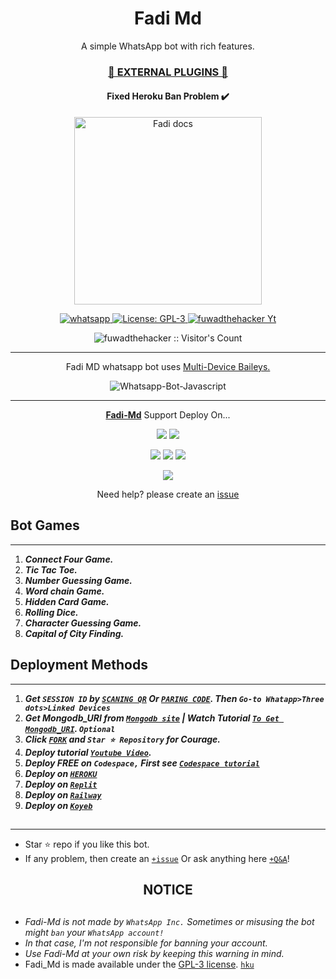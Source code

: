  <h1 align="center"> Fadi Md </h1> 
<p align="center"> A simple WhatsApp bot with rich features. </p>

 
<h3 align="center"> <a href="https://github.com/fuwadthehacker/Fadi-Md-Media">🍫 EXTERNAL PLUGINS 🍫</a></h3> 

<h4 align="center"> Fixed Heroku Ban Problem ✔️</h4> 


<p align="center">
  <a href="https://youtube.com/@mrfadi316">
    <img alt="Fadi docs" height="300" src="https://telegra.ph/file/aedade511925301067f57.jpg">
  </a>
</p>
    
   
   
<p align="center">
  <a href="https://wa.me/+923160908140?text=Hi+Bro--+I+Need+Help.+I+messaged+you+from+Fadi-Md+Repo" target="_blank">
    <img alt="whatsapp" src="https://img.shields.io/badge/ Whatsapp -25D366?style=for-the-badge&logo=whatsapp&logoColor=white" />
  </a>
  <a aria-label="Fadi_Md is free to use" href="https://github.com/fuwadthehacker/Fadi-Md/blob/main/LICENCE" target="_blank">
    <img alt="License: GPL-3" src="https://badges.frapsoft.com/os/gpl/gpl.png?v=103)](https://opensource.org/licenses/GPL-3.0/" target="_blank" />
  </a>
  <a aria-label="Fadi_Md is free to use" href="https://youtube.com/@mrfadi316" target="_blank">
    <img alt="fuwadthehacker Yt" src="https://img.shields.io/youtube/channel/subscribers/UCU071AMRqcd5mfTdCgJFwPg" target="_blank" />
  </a>

</p>
<p align="center"><img src="https://profile-counter.glitch.me/{fuwadthehacker}/count.svg" alt="fuwadthehacker :: Visitor's Count" /></p>

---




<p align="center"> Fadi MD whatsapp bot uses
  <a href="https://github.com/adiwajshing/Baileys">Multi-Device Baileys.</a>
</p>
<p align="center">
  <img title="Whatsapp-Bot-Javascript" src="https://img.shields.io/badge/Javascript-363303?style=for-the-badge&logo=javascript&logoColor=c6c631"></img>
</p>

---

<p align="center">
  <a href="https://github.com/fuwadthehacker/Fadi-Md"><b>Fadi-Md</b></a> Support Deploy On...
</p>

<p align="center">
  <a href="https://github.com/fuwadthehacker/Fadi-Md/blob/main/temp/deploy-on-vps.md"><img src="https://img.shields.io/badge/self hosting-3d1513?style=for-the-badge&logo=serverless&logoColor=FD5750"></a>
  <a href="https://railway.app/template/GZOvIe?referralCode=wVDLrh"><img src="https://img.shields.io/badge/railway-3e164f?style=for-the-badge&logo=railway&logoColor=0B0D0E"></a>
</p>
<p align="center">
  <a href="https://Fadi-web01.vercel.app/deploy.html"><img src="https://img.shields.io/badge/heroku-9d7acc?style=for-the-badge&logo=heroku&logoColor=430098"></a>
  <a href="https://Fadi-web01.vercel.app/replit.html"><img src="https://img.shields.io/badge/replit-253c99?style=for-the-badge&logo=replit&logoColor=F26207"></a>
  <a href="https://app.koyeb.com/apps/deploy?type=git&repository=github.com/fuwadthehacker/Fadi-Md&branch=main&env[SESSION_ID]&env[OWNER_NUMBER]=923160908140&env[MONGODB_URI]&&env[OWNER_NAME]=Fadi&env[KOYEB_API]&env[PREFIX]=.&env[WAPRESENCE]&env[AUTO_READ_STATUS]=false&env[DISABLE_PM]=false&env[PACK_AUTHER]=whatsapp+bot&env[PACK_NAME]=Fadi+MD&env[STYLE]=0&env[MODE]=private&env[READ_MESSAGE]=false&env[THEME]=Fadi&env[WARN_COUNT]=3&env[BLOCK_JID]=null&env[TIME_ZONE]=Asia/Karachi&name=Fadi-md&env[KOYEB_NAME]=Fadi-md&env[SUDO]=null&env[THUMB_IMAGE]=https://i.imgur.com/NpA3ZsJ.jpeg"><img src="https://img.shields.io/badge/koyeb-033604?style=for-the-badge&logo=koyeb&logoColor=white"></a>
</p>
<p align="center">
  <a href="https://youtu.be/3NdJb6_1cJM"><img src="https://img.shields.io/badge/CodeSpace-green?colorA=%23ff000&colorB=%23017e40&style=for-the-badge&logo=git&logoColor=white"></a>
</p>
<p align="center">Need help? please create an <a href="https://github.com/fuwadthehacker/Fadi-Md/issues">issue</a></p>

 



## Bot Games
---
1. ***Connect Four Game.***
2.  ***Tic Tac Toe.***
3.  ***Number Guessing Game.***
4.  ***Word chain Game.***
5.  ***Hidden Card Game.***
6.  ***Rolling Dice.***
7.  ***Character Guessing Game.***
8.  ***Capital of City Finding.***
##


 




    
   
## Deployment Methods
---
1.  ***Get `SESSION ID` by [`SCANING QR`](https://suhail-md-vtsf.onrender.com/) Or [`PARING CODE`](https://Fadi-md-vtsf.onrender.com/code). Then `Go-to Whatapp>Three dots>Linked Devices`***
2.  ***Get Mongodb_URI from [`Mongodb site`](https://www.mongodb.com/) | Watch Tutorial [`To Get Mongodb_URI`](https://youtu.be/6rnftFl0fAI). `Optional`***
3.  ***Click [`FORK`](https://github.com/fuwadthehacker/Fadi-Md/fork) and `Star ⭐ Repository` for Courage.***
4.  ***Deploy tutorial [`Youtube Video`](https://youtu.be/6rnftFl0fAI).***
5.  ***Deploy FREE on `Codespace,` First see [`Codespace tutorial`](https://youtu.be/3NdJb6_1cJM)***
6.  ***Deploy on [`HEROKU`](https://dashboard.heroku.com/new?template=https%3A%2F%2Fgithub.com%2FFadiTechIMd%2FFadi-Md&org)***
7.  ***Deploy on [`Replit`](https://replit.com/github/fuwadthehacker/Fadi-Md)***
8.  ***Deploy on [`Railway`](https://railway.app/template/GZOvIe?referralCode=wVDLrh)***
9.  ***Deploy on [`Koyeb`](https://app.koyeb.com/apps/deploy?type=git&repository=github.com/fuwadthehacker/Fadi-Md&branch=main&env[SESSION_ID]&env[OWNER_NUMBER]=923160908140&env[MONGODB_URI]&&env[OWNER_NAME]=Fadi&env[KOYEB_API]&env[PREFIX]=.&env[WAPRESENCE]&env[AUTO_READ_STATUS]=false&env[DISABLE_PM]=false&env[PACK_AUTHER]=whatsapp+bot&env[PACK_NAME]=Fadi+MD&env[STYLE]=0&env[MODE]=private&env[READ_MESSAGE]=false&env[THEME]=Fadi&env[WARN_COUNT]=3&env[BLOCK_JID]=null&env[TIME_ZONE]=Asia/Karachi&name=Fadi-md&env[KOYEB_NAME]=Fadi-md&env[SUDO]=null&env[THUMB_IMAGE]=https://i.imgur.com/NpA3ZsJ.jpeg)***

##
---


- Star ⭐ repo if you like this bot.
- If any problem, then create an [`+issue`](https://github.com/fuwadthehacker/Fadi-Md/issues/new) Or ask anything here [`+Q&A`](https://github.com/fuwadthehacker/Fadi-Md/discussions/new?category=q-a)!



<h2 align="center">  NOTICE
</h2>
   
## 

- *Fadi-Md is not made by `WhatsApp Inc.` Sometimes or misusing the bot might `ban` your `WhatsApp account!`*
- *In that case, I'm not responsible for banning your account.*
- *Use Fadi-Md at your own risk by keeping this warning in mind.*
- Fadi_Md is made available under the [GPL-3 license](https://github.com/fuwadthehacker/Fadi-Md/blob/main/LICENCE). [`hku`](https://dashboard.heroku.com/new?template=https%3A%2F%2Fgithub.com%2FFadiTechIMd%2FFadi-Md&org)
